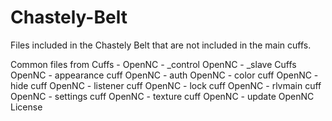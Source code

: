 Chastely-Belt
=============

Files included in the Chastely Belt that are not included in the main cuffs.

Common files from Cuffs -
OpenNC - _control
OpenNC - _slave Cuffs
OpenNC - appearance cuff
OpenNC - auth
OpenNC - color cuff
OpenNC - hide cuff
OpenNC - listener cuff
OpenNC - lock cuff
OpenNC - rlvmain cuff
OpenNC - settings cuff
OpenNC - texture cuff
OpenNC - update
OpenNC License
